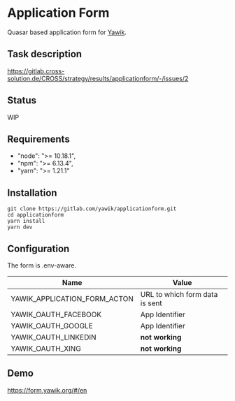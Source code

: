 # Application Form

Quasar based application form for [Yawik](https://yawik.org).

## Task description

https://gitlab.cross-solution.de/CROSS/strategy/results/applicationform/-/issues/2

## Status

WIP

## Requirements

* "node": ">= 10.18.1",
* "npm": ">= 6.13.4",
* "yarn": ">= 1.21.1"

## Installation

```
git clone https://gitlab.com/yawik/applicationform.git
cd applicationform
yarn install
yarn dev
```

## Configuration

The form is .env-aware. 

| Name                         | Value                               | 
|------------------------------|-------------------------------------|
| YAWIK_APPLICATION_FORM_ACTON | URL to which form data is sent      |
| YAWIK_OAUTH_FACEBOOK         | App Identifier                      |
| YAWIK_OAUTH_GOOGLE           | App Identifier                      |
| YAWIK_OAUTH_LINKEDIN         | **not working**                     |
| YAWIK_OAUTH_XING             | **not working**                     |


## Demo

https://form.yawik.org/#/en